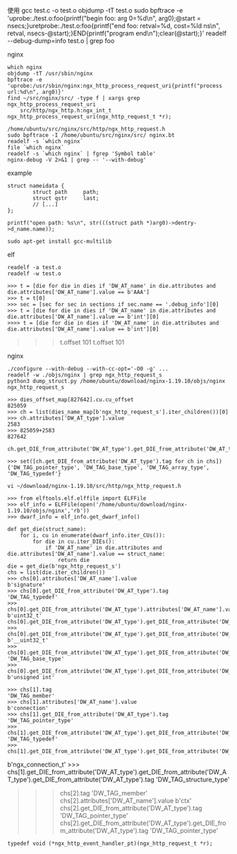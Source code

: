 使用
    gcc test.c -o test.o
    objdump -tT test.o 
    sudo bpftrace -e 'uprobe:./test.o:foo{printf("begin foo: arg 0=%d\n", arg0);@start = nsecs;}uretprobe:./test.o:foo{printf("end foo: retval=%d, cost=%ld ns\n", retval, nsecs-@start);}END{printf("program end\n");clear(@start);}' 
    readelf --debug-dump=info test.o | grep foo


nginx

    which nginx
    objdump -tT /usr/sbin/nginx
    bpftrace -e 'uprobe:/usr/sbin/nginx:ngx_http_process_request_uri{printf("process url:%d\n", arg0)}'
    find ~/src/nginx/src/ -type f | xargs grep ngx_http_process_request_uri
        src/http/ngx_http.h:ngx_int_t ngx_http_process_request_uri(ngx_http_request_t *r);

    /home/ubuntu/src/nginx/src/http/ngx_http_request.h
    sudo bpftrace -I /home/ubuntu/src/nginx/src/ nginx.bt
    readelf -s `which nginx`
    file `which nginx`
    readelf -s `which nginx` | fgrep 'Symbol table'
    nginx-debug -V 2>&1 | grep -- '--with-debug'

example

    struct nameidata {
            struct path     path;
            struct qstr     last;
            // [...]
    };

    printf("open path: %s\n", str(((struct path *)arg0)->dentry->d_name.name));

    sudo apt-get install gcc-multilib

elf

    readelf -a test.o
    readelf -w test.o

    >>> t = [die for die in dies if 'DW_AT_name' in die.attributes and die.attributes['DW_AT_name'].value == b'AAA']
    >>> t = t[0]
    >>> sec = [sec for sec in sections if sec.name == '.debug_info'][0]
    >>> t = [die for die in dies if 'DW_AT_name' in die.attributes and die.attributes['DW_AT_name'].value == b'int'][0]
    >>>> t = [die for die in dies if 'DW_AT_name' in die.attributes and die.attributes['DW_AT_name'].value == b'int'][0]
>>> t.offset
101
>> t.offset
    101

nginx

    ./configure --with-debug --with-cc-opt='-O0 -g' ...
    readelf -w ./objs/nginx | grep ngx_http_request_s
    python3 dump_struct.py /home/ubuntu/download/nginx-1.19.10/objs/nginx ngx_http_request_s

    >>> dies_offset_map[827642].cu.cu_offset
    825059
    >>> ch = list(dies_name_map[b'ngx_http_request_s'].iter_children())[0]
    >>> ch.attributes['DW_AT_type'].value
    2583
    >>> 825059+2583
    827642

    ch.get_DIE_from_attribute('DW_AT_type').get_DIE_from_attribute('DW_AT_type').get_DIE_from_attribute('DW_AT_type')

    >>> set([ch.get_DIE_from_attribute('DW_AT_type').tag for ch in chs])
    {'DW_TAG_pointer_type', 'DW_TAG_base_type', 'DW_TAG_array_type', 'DW_TAG_typedef'}

    vi ~/download/nginx-1.19.10/src/http/ngx_http_request.h

    >>> from elftools.elf.elffile import ELFFile
    >>> elf_info = ELFFile(open('/home/ubuntu/download/nginx-1.19.10/objs/nginx','rb'))
    >>> dwarf_info = elf_info.get_dwarf_info()

    def get_die(struct_name):
        for i, cu in enumerate(dwarf_info.iter_CUs()):
            for die in cu.iter_DIEs():
                if 'DW_AT_name' in die.attributes and die.attributes['DW_AT_name'].value == struct_name:
                    return die
    die = get_die(b'ngx_http_request_s')
    chs = list(die.iter_children())
    >>> chs[0].attributes['DW_AT_name'].value
    b'signature'
    >>> chs[0].get_DIE_from_attribute('DW_AT_type').tag
    'DW_TAG_typedef'
    >>> chs[0].get_DIE_from_attribute('DW_AT_type').attributes['DW_AT_name'].value
    b'uint32_t'
    chs[0].get_DIE_from_attribute('DW_AT_type').get_DIE_from_attribute('DW_AT_type').tag
    >>> chs[0].get_DIE_from_attribute('DW_AT_type').get_DIE_from_attribute('DW_AT_type').attributes['DW_AT_name'].value
    b'__uint32_t'
    >>> chs[0].get_DIE_from_attribute('DW_AT_type').get_DIE_from_attribute('DW_AT_type').get_DIE_from_attribute('DW_AT_type').tag
    'DW_TAG_base_type'
    >>> chs[0].get_DIE_from_attribute('DW_AT_type').get_DIE_from_attribute('DW_AT_type').get_DIE_from_attribute('DW_AT_type').attributes['DW_AT_name'].value
    b'unsigned int'

    >>> chs[1].tag
    'DW_TAG_member'
    >>> chs[1].attributes['DW_AT_name'].value
    b'connection'
    >>> chs[1].get_DIE_from_attribute('DW_AT_type').tag
    'DW_TAG_pointer_type'
    >>> chs[1].get_DIE_from_attribute('DW_AT_type').get_DIE_from_attribute('DW_AT_type').tag
    'DW_TAG_typedef'
    >>> chs[1].get_DIE_from_attribute('DW_AT_type').get_DIE_from_attribute('DW_AT_type').attributes['DW_AT_name'].value
b'ngx_connection_t'
    >>> chs[1].get_DIE_from_attribute('DW_AT_type').get_DIE_from_attribute('DW_AT_type').get_DIE_from_attribute('DW_AT_type').tag
    'DW_TAG_structure_type'

>>> chs[2].tag
'DW_TAG_member'
>>> chs[2].attributes['DW_AT_name'].value
b'ctx'
>>> chs[2].get_DIE_from_attribute('DW_AT_type').tag
'DW_TAG_pointer_type'
>>> chs[2].get_DIE_from_attribute('DW_AT_type').get_DIE_from_attribute('DW_AT_type').tag
'DW_TAG_pointer_type'


    typedef void (*ngx_http_event_handler_pt)(ngx_http_request_t *r);

